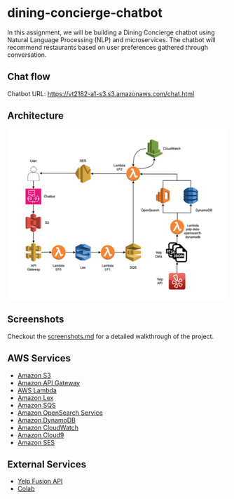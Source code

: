 # dining-concierge-chatbot

In this assignment, we will be building a Dining Concierge chatbot using Natural
Language Processing (NLP) and microservices. The chatbot will recommend
restaurants based on user preferences gathered through conversation.

## Chat flow

Chatbot URL: https://vt2182-a1-s3.s3.amazonaws.com/chat.html

## Architecture

![Architecture](./dining-concierge-chatbot.drawio.png)

## Screenshots

Checkout the [screenshots.md](./screenshots.md) for a detailed walkthrough of
the project.

## AWS Services

- [Amazon S3](https://aws.amazon.com/s3/)
- [Amazon API Gateway](https://aws.amazon.com/api-gateway/)
- [AWS Lambda](https://aws.amazon.com/lambda/)
- [Amazon Lex](https://aws.amazon.com/lex/)
- [Amazon SQS](https://aws.amazon.com/sqs/)
- [Amazon OpenSearch Service](https://aws.amazon.com/opensearch-service/)
- [Amazon DynamoDB](https://aws.amazon.com/dynamodb/)
- [Amazon CloudWatch](https://aws.amazon.com/cloudwatch/)
- [Amazon Cloud9](https://aws.amazon.com/cloud9/)
- [Amazon SES](https://aws.amazon.com/ses/)

## External Services

- [Yelp Fusion API](https://www.yelp.com/fusion)
- [Colab](https://colab.research.google.com/)
